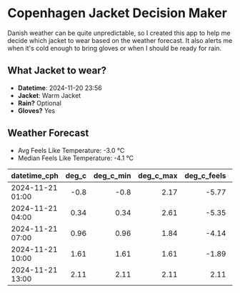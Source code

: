 
# Copenhagen Jacket Decision Maker

Danish weather can be quite unpredictable, so I created this app to help me decide which jacket to wear based on the weather forecast. 
It also alerts me when it's cold enough to bring gloves or when I should be ready for rain.

## What Jacket to wear?

- **Datetime**: 2024-11-20 23:56
- **Jacket**: Warm Jacket
- **Rain?** Optional
- **Gloves?** Yes

## Weather Forecast
- Avg Feels Like Temperature: -3.0 °C
- Median Feels Like Temperature: -4.1 °C

| datetime_cph     |   deg_c |   deg_c_min |   deg_c_max |   deg_c_feels | weather   | wind   | rain   |
|:-----------------|--------:|------------:|------------:|--------------:|:----------|:-------|:-------|
| 2024-11-21 01:00 |   -0.8  |       -0.8  |        2.17 |         -5.77 | Snow      | Low    | None   |
| 2024-11-21 04:00 |    0.34 |        0.34 |        2.61 |         -5.35 | Snow      | High   | None   |
| 2024-11-21 07:00 |    0.96 |        0.96 |        1.84 |         -4.14 | Clouds    | Medium | None   |
| 2024-11-21 10:00 |    1.61 |        1.61 |        1.61 |         -1.89 | Clouds    | Low    | None   |
| 2024-11-21 13:00 |    2.11 |        2.11 |        2.11 |          2.11 | Rain      | Low    | Low    |
        
